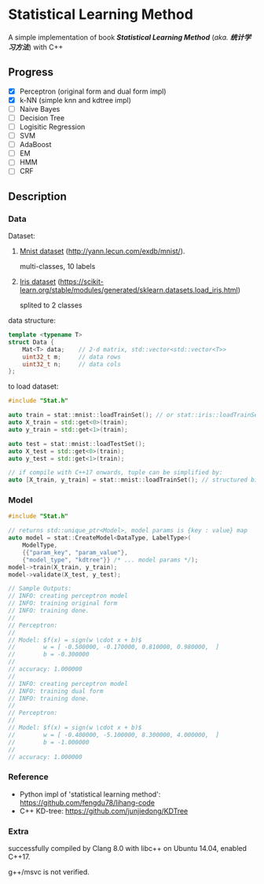 # Statistical Learning Method

A simple implementation of book ***Statistical Learning Method*** (*aka.* ***统计学习方法***) with C++

## Progress

- [x] Perceptron (original form and dual form impl)
- [x] k-NN (simple knn and kdtree impl)
- [ ] Naive Bayes
- [ ] Decision Tree
- [ ] Logisitic Regression
- [ ] SVM
- [ ] AdaBoost
- [ ] EM
- [ ] HMM
- [ ] CRF

## Description

### Data

Dataset:

1. [Mnist dataset](./data/mnist/) (http://yann.lecun.com/exdb/mnist/).

    multi-classes, 10 labels

2. [Iris dataset](./data/iris/) (https://scikit-learn.org/stable/modules/generated/sklearn.datasets.load_iris.html)

    splited to 2 classes

data structure:

```cpp
template <typename T>
struct Data {
    Mat<T> data;    // 2-d matrix, std::vector<std::vector<T>>
    uint32_t m;     // data rows
    uint32_t n;     // data cols
};
```

to load dataset:

```C++
#include "Stat.h"

auto train = stat::mnist::loadTrainSet(); // or stat::iris::loadTrainSet()
auto X_train = std::get<0>(train);
auto y_train = std::get<1>(train);

auto test = stat::mnist::loadTestSet();
auto X_test = std::get<0>(train);
auto y_test = std::get<1>(train);

// if compile with C++17 onwards, tuple can be simplified by:
auto [X_train, y_train] = stat::mnist::loadTrainSet(); // structured binding
```

### Model

```cpp
#include "Stat.h"

// returns std::unique_ptr<Model>, model params is {key : value} map
auto model = stat::CreateModel<DataType, LabelType>(
    ModelType,
    {{"param_key", "param_value"},
    {"model_type", "kdtree"}} /* ... model params */);
model->train(X_train, y_train);
model->validate(X_test, y_test);

// Sample Outputs:
// INFO: creating perceptron model
// INFO: training original form
// INFO: training done.
//
// Perceptron:
//
// Model: $f(x) = sign(w \cdot x + b)$
//        w = [ -0.500000, -0.170000, 0.810000, 0.980000,  ]
//        b = -0.300000
//
// accuracy: 1.000000
//
// INFO: creating perceptron model
// INFO: training dual form
// INFO: training done.
//
// Perceptron:
//
// Model: $f(x) = sign(w \cdot x + b)$
//        w = [ -0.400000, -5.100000, 8.300000, 4.000000,  ]
//        b = -1.000000
//
// accuracy: 1.000000
```

### Reference

- Python impl of 'statistical learning method': https://github.com/fengdu78/lihang-code
- C++ KD-tree: https://github.com/junjiedong/KDTree

### Extra

successfully compiled by Clang 8.0 with libc++ on Ubuntu 14.04, enabled C++17.

g++/msvc is not verified.
